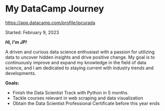 # My DataCamp Journey
https://app.datacamp.com/profile/jpcurada

Started: February 9, 2023

***Hi, I'm JP!***

A driven and curious data science enthusiast with a passion for utilizing data to uncover hidden insights and drive positive change. My goal is to continuously improve and expand my knowledge in the field of data science, and I am dedicated to staying current with industry trends and developments.

**Goals:** 
- Finish the Data Scientist Track with Python in 5 months.
- Tackle courses relevant in web scraping and data visualization
- Obtain the Data Scientist Professional Certificate before this year ends

